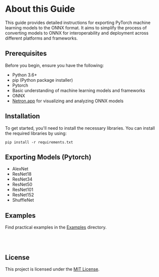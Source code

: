 # About this Guide

This guide provides detailed instructions for exporting PyTorch machine learning models to the ONNX format. It aims to simplify the process of converting models to ONNX for interoperability and deployment across different platforms and frameworks.

## Prerequisites

Before you begin, ensure you have the following:

- Python 3.6+
- pip (Python package installer)
- Pytorch
- Basic understanding of machine learning models and frameworks
- ONNX
- [Netron.app](https://netron.app/) for visualizing and analyzing ONNX models



## Installation

To get started, you'll need to install the necessary libraries. You can install the required libraries by using:

```terminal
pip install -r requirements.txt
```


## Exporting Models (Pytorch)

- AlexNet
- ResNet18
- ResNet34
- ResNet50
- ResNet101
- ResNet152
- ShuffleNet

## Examples
Find practical examples in the [Examples](Examples) directory.




<br>
<br>


## License

This project is licensed under the [MIT License](LICENSE).

